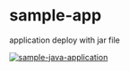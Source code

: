 # sample-app
application deploy with jar file

[![sample-java-application](https://github.com/githubsandb/pipeline/actions/workflows/sample-app.action.yml/badge.svg?branch=main)](https://github.com/githubsandb/pipeline/actions/workflows/sample-app.action.yml)
